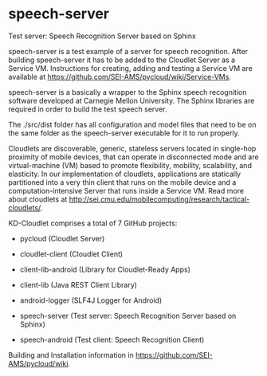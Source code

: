# speech-server
Test server: Speech Recognition Server based on Sphinx

speech-server is a test example of a server for speech recognition. After building speech-server it has to be added to the Cloudlet Server as a Service VM. Instructions for creating, adding and testing a Service VM are available at https://github.com/SEI-AMS/pycloud/wiki/Service-VMs.

speech-server is a basically a wrapper to the Sphinx speech recognition software developed at Carnegie Mellon University. The Sphinx libraries are required in order to build the test speech server.

The ./src/dist folder has all configuration and model files that need to be on the same folder as the speech-server executable for it to run properly.

Cloudlets are discoverable, generic, stateless servers located in single-hop proximity of mobile devices, that can operate in disconnected mode and are virtual-machine (VM) based to promote flexibility, mobility, scalability, and elasticity. In our implementation of cloudlets, applications are statically partitioned into a very thin client that runs on the mobile device and a computation-intensive Server that runs inside a Service VM. Read more about cloudlets at http://sei.cmu.edu/mobilecomputing/research/tactical-cloudlets/.

KD-Cloudlet comprises a total of 7 GitHub projects:

* pycloud (Cloudlet Server)

* cloudlet-client (Cloudlet Client)

* client-lib-android (Library for Cloudlet-Ready Apps)

* client-lib (Java REST Client Library)

* android-logger (SLF4J Logger for Android)

* speech-server (Test server: Speech Recognition Server based on Sphinx)

* speech-android (Test client: Speech Recognition Client)

Building and Installation information in https://github.com/SEI-AMS/pycloud/wiki.
